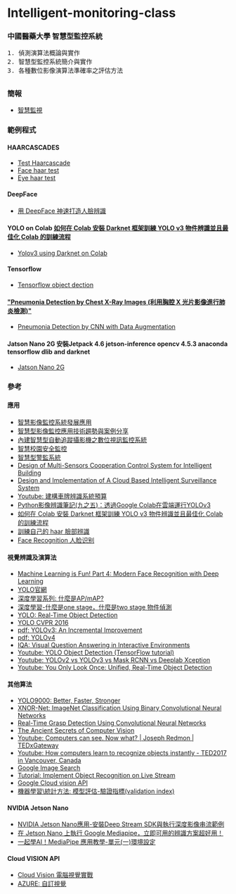 # Intelligent-monitoring-class
### 中國醫藥大學 智慧型監控系統
<pre>
1. 偵測演算法概論與實作
2. 智慧型監控系統簡介與實作
3. 各種數位影像演算法準確率之評估方法
</pre>
##
### 簡報
* [智慧監視](https://github.com/jumbokh/Intelligent-monitoring-class/blob/main/doc/%E6%99%BA%E6%85%A7%E7%9B%A3%E8%A6%96%E8%AA%B2%E7%A8%8B.pptx)
### 範例程式
#### HAARCASCADES
* [Test Haarcascade](https://github.com/jumbokh/Intelligent-monitoring-class/blob/main/haarcascades/Test_haars1.ipynb)
* [Face haar test](https://github.com/jumbokh/Intelligent-monitoring-class/blob/main/notebooks/Face_haar.ipynb)
* [Eye haar test](https://github.com/jumbokh/Intelligent-monitoring-class/blob/main/notebooks/eye_haar.ipynb)
#### DeepFace
* [用 DeepFace 神速打造人臉辨識](https://github.com/jumbokh/Intelligent-monitoring-class/blob/main/notebooks/colab08%20%E7%94%A8%20DeepFace%20%E7%A5%9E%E9%80%9F%E6%89%93%E9%80%A0%E4%BA%BA%E8%87%89%E8%BE%A8%E8%AD%98.ipynb)
#### YOLO on Colab [如何在 Colab 安裝 Darknet 框架訓練 YOLO v3 物件辨識並且最佳化 Colab 的訓練流程](https://hi-upchen.medium.com/%E5%A6%82%E4%BD%95%E5%9C%A8-colab-%E5%AE%89%E8%A3%9D-darknet-%E6%A1%86%E6%9E%B6%E8%A8%93%E7%B7%B4-yolo-v3-%E7%89%A9%E4%BB%B6%E8%BE%A8%E8%AD%98%E4%B8%A6%E4%B8%94%E6%9C%80%E4%BD%B3%E5%8C%96-colab-%E7%9A%84%E8%A8%93%E7%B7%B4%E6%B5%81%E7%A8%8B-e5ded7bbab00)
* [Yolov3 using Darknet on Colab](https://github.com/jumbokh/Intelligent-monitoring-class/blob/main/notebooks/Yolov3_using_Darknet_on_Colab.ipynb)
#### Tensorflow
* [Tensorflow object dection](https://github.com/jumbokh/Intelligent-monitoring-class/blob/main/notebooks/tensorflow_object_detection_training_colab.ipynb)
#### ["Pneumonia Detection by Chest X-Ray Images (利用胸腔 X 光片影像進行肺炎檢測)"](https://www.kaggle.com/c/pneumonia-detection)
* [Pneumonia Detection by CNN with Data Augmentation](https://www.kaggle.com/calexhu/pneumonia-detection-by-cnn-with-data-augmentation)
#### Jatson Nano 2G 安裝Jetpack 4.6 jetson-inference opencv 4.5.3 anaconda tensorflow dlib and darknet
* [Jatson Nano 2G](https://hackmd.io/@mikechantw/BJAcnKzJY?fbclid=IwAR0Rpqdkg7Ok_YPd_JsZhBma8IYbZ5XeWG56WiTnuGKv0ddiDeRFdzr8OOA)
### 參考
#### 應用
* [智慧影像監控系統發展應用](https://www.digitimes.com.tw/iot/article.asp?cat=130&id=0000145711_bnl69iz32f8hxe05f5ty5)
* [智慧型影像監控應用技術趨勢與案例分享](https://www.digitimes.com.tw/iot/article.asp?cat=158&cat1=20&cat2=55&id=0000435873_k7w9wr7h6o6yfm4bvybhs)
* [內建智慧型自動追蹤攝影機之數位視訊監控系統](https://core.ac.uk/display/199729917)
* [智慧校園安全監控](https://installerfamily.com/solutions_school/?gclid=CjwKCAjwgb6IBhAREiwAgMYKRoPNk6K_jqj_AZmu0OmzPV1iU8xu5SU-I5v_W9iUcw84YLajDRU7MxoCHSoQAvD_BwE)
* [智慧型警監系統](https://www.ncsist.org.tw/csistdup/products/product.aspx?product_Id=70&catalog=12)
* [Design of Multi-Sensors Cooperation Control System for Intelligent Building](https://www.scirp.org/pdf/EPE_2017041014363794.pdf)
* [Design and Implementation of A Cloud Based Intelligent Surveillance System](https://core.ac.uk/download/pdf/84071215.pdf)
* [Youtube: 建構車牌辨識系統預算](https://www.youtube.com/watch?v=G_HLOPw5Bhg)
* [Python影像辨識筆記(九之五)：透過Google Colab在雲端運行YOLOv3](https://yanwei-liu.medium.com/python%E5%BD%B1%E5%83%8F%E8%BE%A8%E8%AD%98%E7%AD%86%E8%A8%98-%E4%B9%9D%E4%B9%8B%E4%BA%94-%E9%80%8F%E9%81%8Egoogle-colab%E5%9C%A8%E9%9B%B2%E7%AB%AF%E9%81%8B%E8%A1%8Cyolov3-296275c343ed)
* [如何在 Colab 安裝 Darknet 框架訓練 YOLO v3 物件辨識並且最佳化 Colab 的訓練流程](https://hi-upchen.medium.com/%E5%A6%82%E4%BD%95%E5%9C%A8-colab-%E5%AE%89%E8%A3%9D-darknet-%E6%A1%86%E6%9E%B6%E8%A8%93%E7%B7%B4-yolo-v3-%E7%89%A9%E4%BB%B6%E8%BE%A8%E8%AD%98%E4%B8%A6%E4%B8%94%E6%9C%80%E4%BD%B3%E5%8C%96-colab-%E7%9A%84%E8%A8%93%E7%B7%B4%E6%B5%81%E7%A8%8B-e5ded7bbab00)
* [訓練自己的 haar 臉部辨識](https://github.com/jumbokh/cv_face/tree/master/opencv/day3)
* [Face Recognition 人脸识别](https://github.com/ageitgey/face_recognition/blob/master/README_Simplified_Chinese.md)
#### 視覺辨識及演算法
* [Machine Learning is Fun! Part 4: Modern Face Recognition with Deep Learning](https://medium.com/@ageitgey/machine-learning-is-fun-part-4-modern-face-recognition-with-deep-learning-c3cffc121d78)
* [YOLO官網](https://pjreddie.com/darknet/yolo/)
* [深度學習系列: 什麼是AP/mAP?](https://chih-sheng-huang821.medium.com/%E6%B7%B1%E5%BA%A6%E5%AD%B8%E7%BF%92%E7%B3%BB%E5%88%97-%E4%BB%80%E9%BA%BC%E6%98%AFap-map-aaf089920848)
* [深度學習-什麼是one stage，什麼是two stage 物件偵測](https://chih-sheng-huang821.medium.com/%E6%B7%B1%E5%BA%A6%E5%AD%B8%E7%BF%92-%E4%BB%80%E9%BA%BC%E6%98%AFone-stage-%E4%BB%80%E9%BA%BC%E6%98%AFtwo-stage-%E7%89%A9%E4%BB%B6%E5%81%B5%E6%B8%AC-fc3ce505390f)
* [YOLO: Real-Time Object Detection](https://pjreddie.com/darknet/yolo/)
* [YOLO CVPR 2016](https://docs.google.com/presentation/d/1kAa7NOamBt4calBU9iHgT8a86RRHz9Yz2oh4-GTdX6M/edit#slide=id.g15092aa245_0_272)
* [pdf: YOLOv3: An Incremental Improvement](https://pjreddie.com/media/files/papers/YOLOv3.pdf)
* [pdf: YOLOv4](https://github.com/jumbokh/Intelligent-monitoring-class/blob/main/doc/YOLOv4.pdf)
* [IQA: Visual Question Answering in Interactive Environments](https://pjreddie.com/media/files/papers/IQA.pdf)
* [Youtube: YOLO Object Detection (TensorFlow tutorial)](https://www.youtube.com/watch?v=4eIBisqx9_g&t=573s)
* [Youtube: YOLOv2 vs YOLOv3 vs Mask RCNN vs Deeplab Xception](https://www.youtube.com/watch?v=s8Ui_kV9dhw&t=80s)
* [Youtube: You Only Look Once: Unified, Real-Time Object Detection](https://www.youtube.com/watch?v=NM6lrxy0bxs&t=3s)
#### 其他算法
* [YOLO9000: Better, Faster, Stronger](https://pjreddie.com/media/files/papers/YOLO9000.pdf)
* [XNOR-Net: ImageNet Classification Using Binary Convolutional Neural Networks](https://pjreddie.com/media/files/papers/xnor.pdf)
* [Real-Time Grasp Detection Using Convolutional Neural Networks](https://pjreddie.com/media/files/papers/grasp_detection_1.pdf)
* [The Ancient Secrets of Computer Vision](https://pjreddie.com/courses/computer-vision/)
* [Youtube: Computers can see. Now what? | Joseph Redmon | TEDxGateway](https://www.youtube.com/watch?v=XS2UWYuh5u0)
* [Youtube: How computers learn to recognize objects instantly - TED2017 in Vancouver, Canada](https://www.youtube.com/watch?v=XS2UWYuh5u0)
* [Google Image Search](https://pypi.org/project/Google-Images-Search/)
* [Tutorial: Implement Object Recognition on Live Stream](https://medium.com/iotforall/tutorial-implement-object-recognition-on-live-stream-cc384f8556cc)
* [Google Cloud vision API](https://cloud.google.com/vision/?_ga=2.52389289.-1826984446.1626938380&_gac=1.159183048.1629446431.Cj0KCQjwpf2IBhDkARIsAGVo0D3CovHQixQCkT3pvLt3c0CtPH2p701X9zEjTYSPmDtjY_GTiLto8R8aApIJEALw_wcB)
* [機器學習\統計方法: 模型評估-驗證指標(validation index)](https://chih-sheng-huang821.medium.com/%E6%A9%9F%E5%99%A8%E5%AD%B8%E7%BF%92-%E7%B5%B1%E8%A8%88%E6%96%B9%E6%B3%95-%E6%A8%A1%E5%9E%8B%E8%A9%95%E4%BC%B0-%E9%A9%97%E8%AD%89%E6%8C%87%E6%A8%99-b03825ff0814)
#### NVIDIA Jetson Nano
* [NVIDIA Jetson Nano應用-安裝Deep Stream SDK與執行深度影像串流範例](https://www.rs-online.com/designspark/nvidia-jetson-nano-deep-stream-sdk-cn?fbclid=IwAR0ZisOfQjNzsM0O-Y09tof-FgtKGf8fnJLG0Nigs6EDH7Zkpkd1r5Vdx4c)
* [在 Jetson Nano 上執行 Google Mediapipe，立即可用的辨識方案超好用！](https://blog.cavedu.com/2021/07/27/jetson-nano-google-mediapipe/?fbclid=IwAR3RCV9_xN_sPcsm_8NQfP4Lby5LocChK7l3h6b26HX46E-m7yu2SXKJZoI)
* [一起學AI！MediaPipe 應用教學-單元(一)環境設定](http://www.circuspi.com/index.php/2021/06/23/ai-mediapipe-unit1/)
#### Cloud VISION API
* [Cloud Vision 電腦視覺實戰](https://github.com/jumbokh/gcp_class/tree/master/VISION)
* [AZURE: 自訂視覺](https://azure.microsoft.com/zh-tw/services/cognitive-services/custom-vision-service/#overview)
